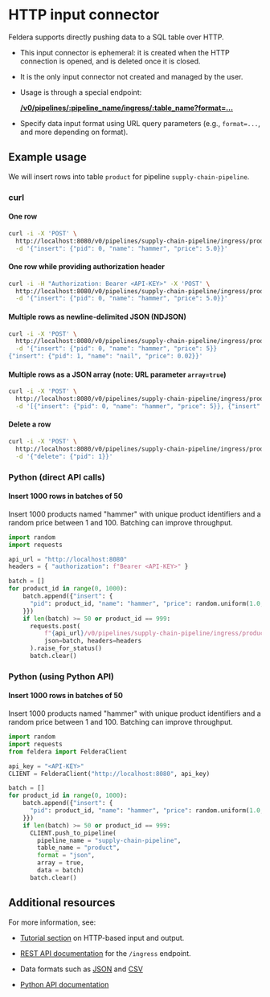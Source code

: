 # HTTP input connector

Feldera supports directly pushing data to a SQL table over HTTP.

* This input connector is ephemeral: it is created when the HTTP
  connection is opened, and is deleted once it is closed.

* It is the only input connector not created and managed by the user.

* Usage is through a special endpoint:

  **[/v0/pipelines/:pipeline_name/ingress/:table_name?format=...](https://www.feldera.com/api/push-data-to-a-sql-table)**

* Specify data input format using URL query parameters
  (e.g., `format=...`, and more depending on format).

## Example usage

We will insert rows into table `product` for pipeline `supply-chain-pipeline`.

### curl

#### One row
```bash
curl -i -X 'POST' \
  http://localhost:8080/v0/pipelines/supply-chain-pipeline/ingress/product?format=json \
  -d '{"insert": {"pid": 0, "name": "hammer", "price": 5.0}}'
```

#### One row while providing authorization header
```bash
curl -i -H "Authorization: Bearer <API-KEY>" -X 'POST' \
  http://localhost:8080/v0/pipelines/supply-chain-pipeline/ingress/product?format=json \
  -d '{"insert": {"pid": 0, "name": "hammer", "price": 5.0}}'
```

#### Multiple rows as newline-delimited JSON (NDJSON)
```bash
curl -i -X 'POST' \
  http://localhost:8080/v0/pipelines/supply-chain-pipeline/ingress/product?format=json \
  -d '{"insert": {"pid": 0, "name": "hammer", "price": 5}}
{"insert": {"pid": 1, "name": "nail", "price": 0.02}}'
```

#### Multiple rows as a JSON array (note: URL parameter `array=true`)
```bash
curl -i -X 'POST' \
  http://localhost:8080/v0/pipelines/supply-chain-pipeline/ingress/product?format=json\&array=true \
  -d '[{"insert": {"pid": 0, "name": "hammer", "price": 5}}, {"insert": {"pid": 1, "name": "nail", "price": 0.02}}]'
```

#### Delete a row
```bash
curl -i -X 'POST' \
  http://localhost:8080/v0/pipelines/supply-chain-pipeline/ingress/product?format=json \
  -d '{"delete": {"pid": 1}}'
```

### Python (direct API calls)

#### Insert 1000 rows in batches of 50

Insert 1000 products named "hammer" with unique product identifiers
and a random price between 1 and 100. Batching can improve throughput.

```python
import random
import requests

api_url = "http://localhost:8080"
headers = { "authorization": f"Bearer <API-KEY>" }

batch = []
for product_id in range(0, 1000):
    batch.append({"insert": {
      "pid": product_id, "name": "hammer", "price": random.uniform(1.0, 100.0)
    }})
    if len(batch) >= 50 or product_id == 999:
      requests.post(
          f"{api_url}/v0/pipelines/supply-chain-pipeline/ingress/product?format=json&array=true",
          json=batch, headers=headers
      ).raise_for_status()
      batch.clear()
```

### Python (using Python API)

#### Insert 1000 rows in batches of 50

Insert 1000 products named "hammer" with unique product identifiers
and a random price between 1 and 100. Batching can improve throughput.

```python
import random
import requests
from feldera import FelderaClient

api_key = "<API-KEY>"
CLIENT = FelderaClient("http://localhost:8080", api_key)

batch = []
for product_id in range(0, 1000):
    batch.append({"insert": {
      "pid": product_id, "name": "hammer", "price": random.uniform(1.0, 100.0)
    }})
    if len(batch) >= 50 or product_id == 999:
      CLIENT.push_to_pipeline(
        pipeline_name = "supply-chain-pipeline",
        table_name = "product",
        format = "json",
        array = true,
        data = batch)
      batch.clear()
```

## Additional resources

For more information, see:

* [Tutorial section](/tutorials/basics/part2) on HTTP-based input and output.

* [REST API documentation](/api/push-data-to-a-sql-table) for the `/ingress` endpoint.

* Data formats such as [JSON](/formats/json) and
  [CSV](/formats/csv)

* [Python API documentation](https://docs.feldera.com/python/index.html)
